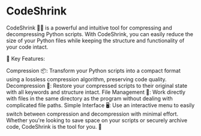 # CodeShrink
CodeShrink 🐍✨ is a powerful and intuitive tool for compressing and decompressing Python scripts. With CodeShrink, you can easily reduce the size of your Python files while keeping the structure and functionality of your code intact.

🔧 Key Features:

Compression 📦: Transform your Python scripts into a compact format using a lossless compression algorithm, preserving code quality.
Decompression 🔄: Restore your compressed scripts to their original state with all keywords and structure intact.
File Management 📂: Work directly with files in the same directory as the program without dealing with complicated file paths.
Simple Interface 🖥️: Use an interactive menu to easily switch between compression and decompression with minimal effort.
Whether you're looking to save space on your scripts or securely archive code, CodeShrink is the tool for you. 🚀
